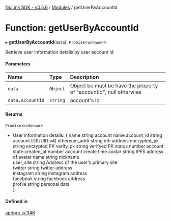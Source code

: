 [NuLink SDK - v0.5.6](../README.md) / [Modules](../modules.md) / getUserByAccountId

# Function: getUserByAccountId

▸ **getUserByAccountId**(`data`): `Promise`<`unknown`\>

Retrieve user information details by user account Id

#### Parameters

| Name | Type | Description |
| :------ | :------ | :------ |
| `data` | `Object` | Object be must be have the property of "accountId", null otherwise |
| `data.accountId` | `string` | account's Id |

#### Returns

`Promise`<`unknown`\>

- User information details:
               {
                   name	string	account name
                   account_id	string	account ID(UUID v4)
                   ethereum_addr	string	eth address
                   encrypted_pk	string	encrypted PK
                   verify_pk	string	verifyed PK
                   status	number	account state 
                   created_at	number	account create time
                   avatar           string  IPFS address of avatar
                   name         string  nickname            
                   user_site         string  Address of the user's primary site   
                   twitter          string  twitter address     
                   instagram        string  instagram address  
                   facebook         string  facebook address    
                   profile string  personal data        
                 }

#### Defined in

[api/pre.ts:346](https://github.com/NuLink-network/nulink-sdk/blob/9e77a59/src/api/pre.ts#L346)
